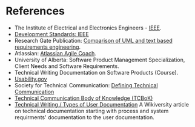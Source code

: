# References

- The Institute of Electrical and Electronics Engineers - [IEEE](https://www.ieee.org/).
- [Development Standards: IEEE](Development.standards.ieee.org)
- Research Gate Publication: [Comparison of UML and text based requirements engineering](https://www.researchgate.net/publication/221320747_Comparison_of_UML_and_text_based_requirements_engineering).
- Atlassian: [Atlassian Agile Coach](https://www.atlassian.com/agile/project-management/user-stories).
- University of Alberta: Software Product Management Specialization, Client Needs and Software Requirements.
- Technical Writing Documentation on Software Products (Course).
- [Usability.gov](https://www.usability.gov/)
- Society for Technical Communication: [Defining Technical Communication](https://www.stc.org/about-stc/defining-technical-communication/)
- [Technical Communication Body of Knowledge (TCBoK)](https://www.tcbok.org/)
- [Technical Writing / Types of User Documentation](https://en.wikiversity.org/wiki/Technical_writing/Types_of_User_Documentation)
A Wikiversity article on technical documentation starting with process and system requirments' documentation to the user documentation.
